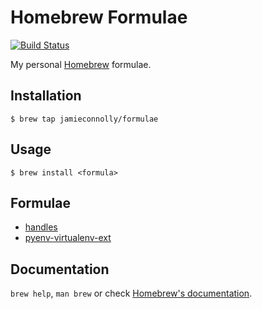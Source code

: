 # Homebrew Formulae

[![Build Status][build-status-image]][build-status-url]

My personal [Homebrew](http://brew.sh/) formulae.

## Installation

```
$ brew tap jamieconnolly/formulae
```

## Usage

```
$ brew install <formula>
```

## Formulae

- [handles](https://github.com/jamieconnolly/handles)
- [pyenv-virtualenv-ext](https://github.com/jamieconnolly/pyenv-virtualenv-ext)

## Documentation

`brew help`, `man brew` or check [Homebrew's documentation](http://docs.brew.sh/).

[build-status-image]: https://img.shields.io/azure-devops/build/jamieconnolly/homebrew/homebrew-formulae/master.svg
[build-status-url]: https://dev.azure.com/jamieconnolly/homebrew/_build/latest?definitionId=homebrew-formulae
